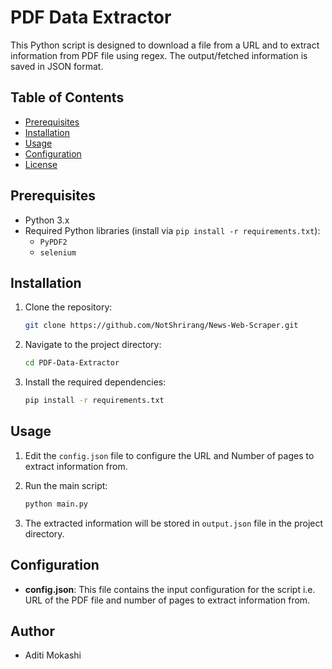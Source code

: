 # PDF Data Extractor

This Python script is designed to download a file from a URL and to extract information from PDF file using regex. The output/fetched information is saved in JSON format.

## Table of Contents

- [Prerequisites](#prerequisites)
- [Installation](#installation)
- [Usage](#usage)
- [Configuration](#configuration)
- [License](#license)

## Prerequisites

- Python 3.x
- Required Python libraries (install via `pip install -r requirements.txt`):
  - `PyPDF2`
  - `selenium`

## Installation

1. Clone the repository:

   ```bash
   git clone https://github.com/NotShrirang/News-Web-Scraper.git
   ```

2. Navigate to the project directory:

   ```bash
   cd PDF-Data-Extractor
   ```

3. Install the required dependencies:

   ```bash
   pip install -r requirements.txt
   ```

## Usage

1. Edit the `config.json` file to configure the URL and Number of pages to extract information from.

2. Run the main script:

   ```bash
   python main.py
   ```

3. The extracted information will be stored in `output.json` file in the project directory.

## Configuration

- **config.json**: This file contains the input configuration for the script i.e. URL of the PDF file and number of pages to extract information from.

## Author
- Aditi Mokashi
